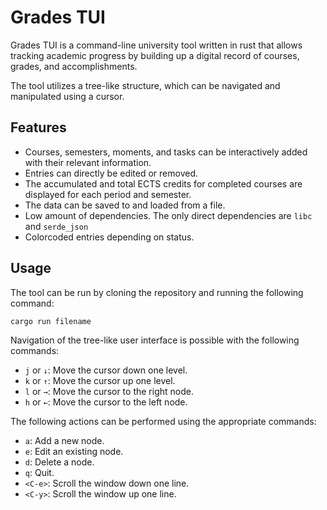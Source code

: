 # Grades TUI

Grades TUI is a command-line university tool written in rust that allows
tracking academic progress by building up a digital record of courses, grades,
and accomplishments.

The tool utilizes a tree-like structure, which can be navigated and manipulated
using a cursor.

## Features

- Courses, semesters, moments, and tasks can be interactively added with their relevant information.
- Entries can directly be edited or removed.
- The accumulated and total ECTS credits for completed courses are displayed for each period and semester.
- The data can be saved to and loaded from a file.
- Low amount of dependencies. The only direct dependencies are `libc` and `serde_json`
- Colorcoded entries depending on status.

## Usage

The tool can be run by cloning the repository and running the following command:

```sh
cargo run filename
```

Navigation of the tree-like user interface is possible with the following commands:

- `j` or `↓`: Move the cursor down one level.
- `k` or `↑`: Move the cursor up one level.
- `l` or `→`: Move the cursor to the right node.
- `h` or `←`: Move the cursor to the left node.

The following actions can be performed using the appropriate commands:

- `a`: Add a new node.
- `e`: Edit an existing node.
- `d`: Delete a node.
- `q`: Quit.
- `<C-e>`: Scroll the window down one line.
- `<C-y>`: Scroll the window up one line.
